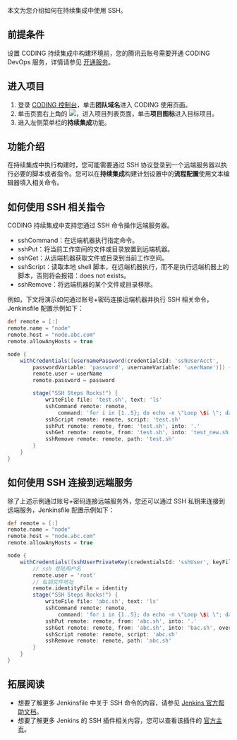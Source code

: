 本文为您介绍如何在持续集成中使用 SSH。

## 前提条件
设置 CODING 持续集成中构建环境前，您的腾讯云账号需要开通 CODING DevOps 服务，详情请参见 [开通服务](https://cloud.tencent.com/document/product/1115/37268)。

## 进入项目
1. 登录 [CODING 控制台](https://console.cloud.tencent.com/coding)，单击**团队域名**进入 CODING 使用页面。
2. 单击页面右上角的 <img src ="https://main.qcloudimg.com/raw/d94a8e60dd3a41d0af07d72ae0e9d70e.png" style ="margin:0">，进入项目列表页面，单击**项目图标**进入目标项目。
3.  进入左侧菜单栏的**持续集成**功能。

## 功能介绍[](id:intro)
在持续集成中执行构建时，您可能需要通过 SSH 协议登录到一个远端服务器以执行必要的脚本或者指令。您可以在**持续集成**构建计划设置中的**流程配置**使用文本编辑器填入相关命令。

## 如何使用 SSH 相关指令[](id:ssh-commands)
CODING 持续集成中支持您通过 SSH 命令操作远端服务器。
-   sshCommand：在远端机器执行指定命令。
-   sshPut：将当前工作空间的文件或目录放置到远端机器。
-   sshGet：从远端机器获取文件或目录到当前工作空间。
-   sshScript：读取本地 shell 脚本，在远端机器执行，而不是执行远端机器上的脚本，否则将会报错：does not exists。
-   sshRemove：将远端机器的某个文件或目录移除。

例如，下文将演示如何通过账号+密码连接远端机器并执行 SSH 相关命令，Jenkinsfile 配置示例如下：
```groovy
def remote = [:]
remote.name = "node"
remote.host = "node.abc.com"
remote.allowAnyHosts = true

node {
    withCredentials([usernamePassword(credentialsId: 'sshUserAcct', 
        passwordVariable: 'password', usernameVariable: 'userName')]) {
        remote.user = userName
        remote.password = password

        stage("SSH Steps Rocks!") {
            writeFile file: 'test.sh', text: 'ls'
            sshCommand remote: remote, 
                command: 'for i in {1..5}; do echo -n \"Loop \$i \"; date ; sleep 1; done'
            sshScript remote: remote, script: 'test.sh'
            sshPut remote: remote, from: 'test.sh', into: '.'
            sshGet remote: remote, from: 'test.sh', into: 'test_new.sh', override: true
            sshRemove remote: remote, path: 'test.sh'
        }
    }
}
```

## 如何使用 SSH 连接到远端服务[](id:ssh-remote)
除了上述示例通过账号+密码连接远端服务外，您还可以通过 SSH 私钥来连接到远端服务，Jenkinsfile 配置示例如下：
```groovy
def remote = [:]
remote.name = "node"
remote.host = "node.abc.com"
remote.allowAnyHosts = true

node {
    withCredentials([sshUserPrivateKey(credentialsId: 'sshUser', keyFileVariable: 'identity')]) {
        // ssh 登陆用户名
        remote.user = 'root'
        // 私钥文件地址
        remote.identityFile = identity
        stage("SSH Steps Rocks!") {
            writeFile file: 'abc.sh', text: 'ls'
            sshCommand remote: remote, 
                command: 'for i in {1..5}; do echo -n \"Loop \$i \"; date ; sleep 1; done'
            sshPut remote: remote, from: 'abc.sh', into: '.'
            sshGet remote: remote, from: 'abc.sh', into: 'bac.sh', override: true
            sshScript remote: remote, script: 'abc.sh'
            sshRemove remote: remote, path: 'abc.sh'
        }
    }
}
```

## 拓展阅读[](id:more)
-   想要了解更多 Jenkinsfile 中关于 SSH 命令的内容，请参见 [Jenkins 官方帮助文档](https://jenkins.io/doc/pipeline/steps/ssh-steps/)。
-   想要了解更多 Jenkins 的 SSH 插件相关内容，您可以查看该插件的 [官方主页](https://github.com/jenkinsci/ssh-steps-plugin)。
